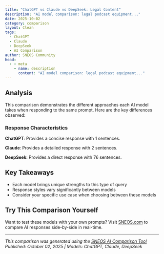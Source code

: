 ```yaml
---
title: "ChatGPT vs Claude vs DeepSeek: Legal Content"
description: "AI model comparison: legal podcast equipment..."
date: 2025-10-02
category: comparison
layout: Clean
tags:
  - ChatGPT
  - Claude
  - DeepSeek
  - AI Comparison
author: SNEOS Community
head:
  - - meta
    - name: description
      content: "AI model comparison: legal podcast equipment..."
---
```


<ChatComparison
  title="ChatGPT vs Claude vs DeepSeek: Legal Content"
  prompt="legal podcast equipment"
  :responses='{
    "ChatGPT": "Error calling OpenAI API.",
    "Claude": "Here\u0027s a guide to essential legal podcast equipment:\n\n## Audio Equipment\n\n**Microphones**\n- **Dynamic mics**: Shure SM7B, Electro-Voice RE20 (professional, reject background noise)\n- **USB mics**: Audio-Technica ATR2100x-USB, Rode PodMic (easier setup)\n- **Lavalier mics**: For interviews or multi-person setups\n\n**Audio Interface**\n- Focusrite Scarlett series\n- Zoom PodTrak P4/P8 (podcast-specific)\n- PreSonus AudioBox\n\n**Headphones**\n- Sony MDR-7506\n- Audio-Technica ATH-M50x\n- Beyerdynamic DT770 Pro\n\n## Recording \u0026 Editing\n\n**Software**\n- **Free**: Audacity, GarageBand\n- **Paid**: Adobe Audition, Hindenburg Pro, Reaper\n\n**Recording Platforms**\n- Riverside.fm (remote interviews)\n- SquadCast\n- Zencastr\n\n## Accessories\n\n**Essential**\n- Pop filters\n- Boom arms/mic stands\n- Acoustic treatment (foam panels, blankets)\n- Windscreens\n\n**Professional Setup**\n- Mixer (Rode RODECaster Pro II)\n- Monitor speakers\n- Portable recorder for field interviews\n\n## Budget Considerations\n\n- **Starter**: $200-500 (USB mic, headphones, basic software)\n- **Intermediate**: $500-1500 (XLR setup, audio interface)\n- **Professional**: $1500\u002B (high-end mics, mixers, acoustic treatment)\n\nWould you like specific recommendations based on your budget or use case?",
    "DeepSeek": "Of course! This is a great topic. Setting up a legal podcast can range from incredibly simple to a full professional studio, depending on your goals and budget.\n\nHere\u2019s a breakdown of podcast equipment for legal professionals, organized by budget and use case.\n\n---\n\n### **Core Philosophy for a Legal Podcast**\nYour audio quality is a reflection of your professionalism. Listeners will subconsciously associate clean, clear audio with competence and authority. Background noise, echoes, and muffled voices can be distracting and undermine your message.\n\n---\n\n### **Scenario 1: The \u0022I Just Want to Get Started\u0022 Setup (Under $150)**\nPerfect for solo practitioners or those testing the waters. This setup focuses on one person recording in a quiet home office.\n\n*   **Microphone:** **Samson Q2U** or **Audio-Technica ATR2100x-USB**\n    *   **Why:** These are the gold standard for beginner mics. They connect via USB (plug-and-play with your computer) **and** XLR (so you can upgrade your system later). They are dynamic mics, which are great at rejecting background computer fan and air conditioner noise.\n*   **Headphones:** Any closed-back headphones you have (e.g., **Apple Earpods**, **Sony MDR-7506**). You just need to hear your audio and any potential issues while recording.\n*   **Accessories:**\n    *   **Mic Stand:** A simple desk stand or a cheap boom arm.\n    *   **Pop Filter:** A must-have to soften harsh \u0022p\u0022 and \u0022b\u0022 sounds.\n*   **Software (Free):**\n    *   **Recording:** **Audacity** (for solo), **Zencastr** or **Riverside.fm** (for remote interviews).\n    *   **Editing:** Audacity.\n\n**This setup will sound MILES better than a laptop or headset mic and is perfectly respectable.**\n\n---\n\n### **Scenario 2: The \u0022Professional \u0026 Reliable\u0022 Setup ($300 - $700)**\nThis is the sweet spot for a serious legal podcast. It delivers broadcast-quality audio and is built for consistency, whether you\u0027re recording solo or with a co-host/guest in the same room.\n\n*   **Microphone:** A high-quality dynamic microphone.\n    *   **Top Pick:** **Shure MV7**. This is the little brother of the legendary SM7B. It offers both USB and XLR, and has a fantastic, rich sound perfect for voice. It\u0027s very forgiving of less-than-perfect recording spaces.\n    *   **Other Great Options:** **Rode PodMic**, **Shure SM58** (a workhorse live mic that also excels in the studio).\n*   **Audio Interface:** **Focusrite Scarlett 2i2** (2nd or 3rd Gen).\n    *   **Why:** This is the bridge between your XLR microphones and your computer. The 2i2 has two inputs, perfect for you and one guest. It\u0027s reliable, sounds great, and is an industry standard.\n*   **Headphones:** **Audio-Technica ATH-M30x** or **Sony MDR-7506**. Closed-back design prevents sound from leaking back into the microphone.\n*   **Accessories:**\n    *   **Boom Arm:** **Rode PSA1** or a quality generic one. Gets the mic off your desk and in the perfect position.\n    *   **Pop Filter:** A good quality double-layer mesh filter.\n    *   **Shock Mount:** Helps isolate the mic from desk bumps and vibrations.\n*   **Software (Paid - Worth the Investment):**\n    *   **Recording/Editing:** **Adobe Audition** (professional, industry-standard) or **Descript** (incredible for editing via text transcript, a huge time-saver for long-form content).\n\n---\n\n### **Scenario 3: The \u0022In-House Studio\u0022 Setup ($1,000\u002B)**\nFor the firm that wants to build a dedicated, professional-grade recording space for multiple hosts and frequent content.\n\n*   **Microphone:** **Shure SM7B**. The iconic podcasting microphone. It requires more gain, so ensure your interface can power it (the Focusrite Scarlett might need a boost, like a **Cloudlifter CL-1**).\n*   **Audio Interface/Mixer:** **Rodecaster Pro II** or **Zoom PodTrak P8**.\n    *   **Why:** These are all-in-one podcasting consoles. They have multiple XLR inputs, built-in sound pads, easy-to-use faders, and onboard processing (like noise gate and compressor) that can make your audio sound \u0022finished\u0022 as you record. They also simplify remote guest recording.\n*   **Headphones:** Multiple pairs of **Sony MDR-7506** or **Beyerdynamic DT 770 Pro** for all hosts.\n*   **Accessories:**\n    *   **Professional Boom Arms \u0026 Shock Mounts.**\n    *   **Acoustic Treatment:** This is **CRITICAL** at this level. You can\u0027t sound professional in an echoey room.\n        *   **Panels:** **Acoustic foam panels** or, even better, **rockwool panels** from a company like GIK Acoustics. Place them on the walls at the reflection points between you and the mic.\n        *   **Reflection Filter:** A **Kaotica Eyeball** or **sE Electronics Reflexion Filter** can be placed behind the mic to clean up sound if you can\u0027t treat the whole room.\n\n---\n\n### **Special Considerations for Legal Podcasts**\n\n#### **1. Recording Remote Guests or Co-Hosts**\nYou have no control over their audio quality, but you can guide them.\n*   **Best Practice:** Ask them to use a USB microphone (like the Samson Q2U) and headphones. Even this simple step is a massive improvement over a laptop mic.\n*   **Software:** Use a tool that records a separate, high-quality audio track from each participant locally on their computer. **Do NOT just record a Zoom call.**\n    *   **Riverside.fm** (highly recommended)\n    *   **Zencastr**\n    *   **SquadCast**\n\n#### **2. Acoustic Treatment (The Secret Sauce)**\nNo matter your microphone budget, this is the most important upgrade after the mic itself.\n*   **Cheap/Fast:** Record in a walk-in closet full of clothes. The fabric is excellent at deadening sound.\n*   **Better:** Hang heavy moving blankets on the walls around your recording space.\n*   **Best:** Install proper acoustic panels to eliminate flutter echo and reverb.\n\n#### **3. Content and Workflow**\n*   **Scripting/Outlining:** Legal topics are complex. A clear outline or full script ensures you stay on point and cover all necessary disclaimers.\n*   **Disclaimer:** **Always include a clear disclaimer at the beginning of your podcast** stating that the content is for informational purposes only and does not constitute legal advice.\n*   **Editing:** If you\u0027re short on time, a service like **Descript** can dramatically speed up your editing process by allowing you to edit audio by editing text.\n\n### **Sample Setups at a Glance**\n\n| Component | Budget Setup (\u003C$150) | Pro Setup (~$500) | Studio Setup ($1,200\u002B) |\n| :--- | :--- | :--- | :--- |\n| **Microphone** | Samson Q2U | Shure MV7 | Shure SM7B |\n| **Interface** | (USB) | Focusrite Scarlett 2i2 | Rodecaster Pro II |\n| **Headphones** | Earpods | Audio-Technica M30x | Sony MDR-7506 |\n| **Accessories** | Pop Filter, Desk Stand | Boom Arm, Pop Filter | Boom Arm, Cloudlifter, Acoustic Panels |\n| **Software** | Audacity (Free) | Descript / Audition | Descript / Audition / Hindenburg |\n\nStart with the best setup you can reasonably afford, but remember: **Content is king.** A fantastic, insightful conversation with decent audio will always be more successful than a boring one with perfect audio. Good luck"
  }'
  published-date="02:49"
/>

## Analysis

This comparison demonstrates the different approaches each AI model takes when responding to the same prompt. Here are the key differences observed:

### Response Characteristics

**ChatGPT**: Provides a concise response with 1 sentences. 

**Claude**: Provides a detailed response with 2 sentences. 

**DeepSeek**: Provides a direct response with 76 sentences. 

## Key Takeaways

- Each model brings unique strengths to this type of query
- Response styles vary significantly between models
- Consider your specific use case when choosing between these models

## Try This Comparison Yourself

Want to test these models with your own prompts? Visit [SNEOS.com](https://sneos.com) to compare AI responses side-by-side in real-time.

---

*This comparison was generated using the [SNEOS AI Comparison Tool](https://sneos.com)*
*Published: October 02, 2025 | Models: ChatGPT, Claude, DeepSeek*
